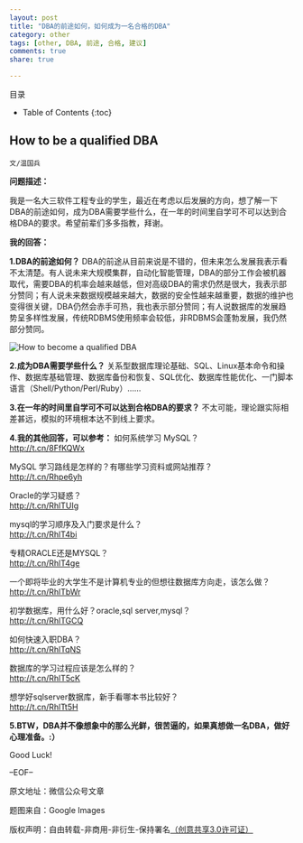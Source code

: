```yaml
---
layout: post
title: "DBA的前途如何，如何成为一名合格的DBA"
category: other
tags: [other, DBA, 前途, 合格, 建议]
comments: true
share: true

---
```



目录

* Table of Contents
{:toc}

## How to be a qualified DBA ##

`文/温国兵`

**问题描述：**

我是一名大三软件工程专业的学生，最近在考虑以后发展的方向，想了解一下DBA的前途如何，成为DBA需要学些什么，在一年的时间里自学可不可以达到合格DBA的要求。希望前辈们多多指教，拜谢。

**我的回答：**

**1.DBA的前途如何？**
DBA的前途从目前来说是不错的，但未来怎么发展我表示看不太清楚。有人说未来大规模集群，自动化智能管理，DBA的部分工作会被机器取代，需要DBA的机率会越来越低，但对高级DBA的需求仍然是很大，我表示部分赞同；有人说未来数据规模越来越大，数据的安全性越来越重要，数据的维护也变得很关键，DBA仍然会赤手可热，我也表示部分赞同；有人说数据库的发展趋势呈多样性发展，传统RDBMS使用频率会较低，非RDBMS会蓬勃发展，我仍然部分赞同。

![How to become a qualified DBA](http://i.imgur.com/LCfXHUO.gif)

**2.成为DBA需要学些什么？**
关系型数据库理论基础、SQL、Linux基本命令和操作、数据库基础管理、数据库备份和恢复、SQL优化、数据库性能优化、一门脚本语言（Shell/Python/Perl/Ruby）……

**3.在一年的时间里自学可不可以达到合格DBA的要求？**
不太可能，理论跟实际相差甚远，模拟的环境根本达不到线上要求。

**4.我的其他回答，可以参考：**
如何系统学习 MySQL？<br/>
<a href="http://t.cn/8FfKQWx" target="_blank">http://t.cn/8FfKQWx</a>

MySQL 学习路线是怎样的？有哪些学习资料或网站推荐？<br/>
<a href="http://t.cn/Rhpe6yh" target="_blank">http://t.cn/Rhpe6yh</a>

Oracle的学习疑惑？<br/>
<a href="http://t.cn/RhlTUIg" target="_blank">http://t.cn/RhlTUIg</a>

mysql的学习顺序及入门要求是什么？<br/>
<a href="http://t.cn/RhlT4bi" target="_blank">http://t.cn/RhlT4bi</a>

专精ORACLE还是MYSQL？<br/>
<a href="http://t.cn/RhlT4ge" target="_blank">http://t.cn/RhlT4ge</a>

一个即将毕业的大学生不是计算机专业的但想往数据库方向走，该怎么做？<br/>
<a href="http://t.cn/RhlTbWr" target="_blank">http://t.cn/RhlTbWr</a>

初学数据库，用什么好？oracle,sql server,mysql？<br/>
<a href="http://t.cn/RhlTGCQ" target="_blank">http://t.cn/RhlTGCQ</a>

如何快速入职DBA？<br/>
<a href="http://t.cn/RhlTqNS" target="_blank">http://t.cn/RhlTqNS</a>

数据库的学习过程应该是怎么样的？<br/>
<a href="http://t.cn/RhlT5cK" target="_blank">http://t.cn/RhlT5cK</a>

想学好sqlserver数据库，新手看哪本书比较好？<br/>
<a href="http://t.cn/RhlTt5H" target="_blank">http://t.cn/RhlTt5H</a>

**5.BTW，DBA并不像想象中的那么光鲜，很苦逼的，如果真想做一名DBA，做好心理准备。:）**

Good Luck!

–EOF–

原文地址：微信公众号文章

题图来自：Google Images

版权声明：自由转载-非商用-非衍生-保持署名<a href="http://creativecommons.org/licenses/by-nc-nd/3.0/deed.zh" target="_blank">（创意共享3.0许可证）</a>

